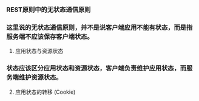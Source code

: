### REST原则中的无状态通信原则

### 这里说的无状态通信原则，并不是说客户端应用不能有状态，而是指服务端不应该保存客户端状态。


1. 应用状态与资源状态 

### 状态应该区分应用状态和资源状态，客户端负责维护应用状态，而服务端维护资源状态。

2. 应用状态的转移 (Cookie)
 